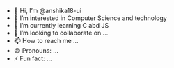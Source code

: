 - 👋 Hi, I’m @anshika18-ui
- 👀 I’m interested in Computer Science and technology 
- 🌱 I’m currently learning C abd JS
- 💞️ I’m looking to collaborate on ...
- 📫 How to reach me ...
- 😄 Pronouns: ...
- ⚡ Fun fact: ...

<!---
anshika18-ui/anshika18-ui is a ✨ special ✨ repository because its `README.md` (this file) appears on your GitHub profile.
You can click the Preview link to take a look at your changes.
--->
